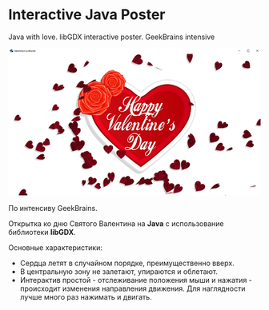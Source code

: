 # Interactive Java Poster

Java with love. libGDX interactive poster. GeekBrains intensive

![Изображение фронтэнда](images/screenshot.png)

По интенсиву GeekBrains.

Открытка ко дню Святого Валентина на **Java** с использование библиотеки **libGDX**.

Основные характеристики:
* Сердца летят в случайном порядке, преимущественно вверх.
* В центральную зону не залетают, упираются и облетают.
* Интерактив простой - отслеживание положения мыши и нажатия - происходит изменения направления движения.
Для наглядности лучше много раз нажимать и двигать. 